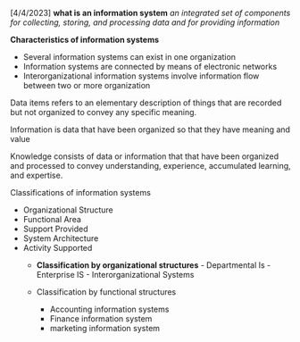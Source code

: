 [4/4/2023]
**what is an information system** 
_an integrated set of components for collecting, storing, and processing data and for providing information_ 

**Characteristics of information systems**
- Several information systems can exist in one organization
- Information systems are connected by means of electronic networks
- Interorganizational information systems involve information flow between two or more organization

Data items refers to an elementary description of things that are recorded but not organized to convey any specific meaning. 

Information is data that have been organized so that they have meaning and value

Knowledge consists of data  or information that that have been organized and processed to convey understanding, experience, accumulated learning, and expertise. 

Classifications of information systems
- Organizational Structure
- Functional Area
- Support Provided
- System Architecture
- Activity Supported
	- **Classification by organizational structures**
			- Departmental Is
			- Enterprise IS
			- Interorganizational Systems

	- Classification by functional structures
		- Accounting information systems
		- Finance information system
		- marketing information system